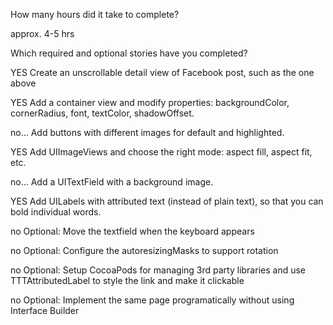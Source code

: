 How many hours did it take to complete?

approx. 4-5 hrs

Which required and optional stories have you completed?

YES	Create an unscrollable detail view of Facebook post, such as the one above

YES Add a container view and modify properties: backgroundColor, cornerRadius, font, textColor, shadowOffset.

no… Add buttons with different images for default and highlighted.

YES Add UIImageViews and choose the right mode: aspect fill, aspect fit, etc.

no… Add a UITextField with a background image.

YES Add UILabels with attributed text (instead of plain text), so that you can bold individual words.

no Optional: Move the textfield when the keyboard appears

no Optional: Configure the autoresizingMasks to support rotation

no Optional: Setup CocoaPods for managing 3rd party libraries and use TTTAttributedLabel to style the link and make it clickable

no Optional: Implement the same page programatically without using Interface Builder